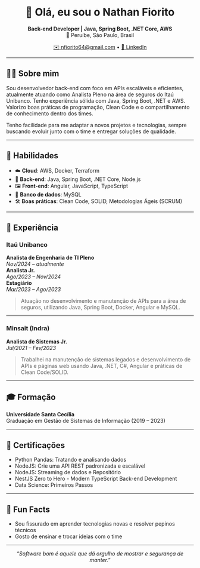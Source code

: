 <h1 align="center">👋 Olá, eu sou o Nathan Fiorito</h1>

<p align="center">
  <b>Back-end Developer | Java, Spring Boot, .NET Core, AWS</b><br/>
  📍 Peruíbe, São Paulo, Brasil<br/>
</p>

<p align="center">
  <a href="mailto:nfiorito64@gmail.com">✉️ nfiorito64@gmail.com</a> •
  <a href="https://www.linkedin.com/in/nathanfiorito" target="_blank">🔗 LinkedIn</a>
</p>

---

## 🧑‍💻 Sobre mim

Sou desenvolvedor back-end com foco em APIs escaláveis e eficientes, atualmente atuando como Analista Pleno na área de seguros do Itaú Unibanco. Tenho experiência sólida com Java, Spring Boot, .NET e AWS. Valorizo boas práticas de programação, Clean Code e o compartilhamento de conhecimento dentro dos times.

Tenho facilidade para me adaptar a novos projetos e tecnologias, sempre buscando evoluir junto com o time e entregar soluções de qualidade.

---

## 🧠 Habilidades

- ☁️ **Cloud**: AWS, Docker, Terraform  
- 🧱 **Back-end**: Java, Spring Boot, .NET Core, Node.js  
- 🖼️ **Front-end**: Angular, JavaScript, TypeScript  
- 💾 **Banco de dados**: MySQL  
- 🛠️ **Boas práticas**: Clean Code, SOLID, Metodologias Ágeis (SCRUM)

---

## 🏢 Experiência

### **Itaú Unibanco**
**Analista de Engenharia de TI Pleno**  
_Nov/2024 – atualmente_  
**Analista Jr.**  
_Ago/2023 – Nov/2024_  
**Estagiário**  
_Mar/2023 – Ago/2023_  
> Atuação no desenvolvimento e manutenção de APIs para a área de seguros, utilizando Java, Spring Boot, Docker, Angular e MySQL.

---

### **Minsait (Indra)**
**Analista de Sistemas Jr.**  
_Jul/2021 – Fev/2023_  
> Trabalhei na manutenção de sistemas legados e desenvolvimento de APIs e páginas web usando Java, .NET, C#, Angular e práticas de Clean Code/SOLID.

---

## 🎓 Formação

**Universidade Santa Cecília**  
Graduação em Gestão de Sistemas de Informação (2019 – 2023)

---

## 🏅 Certificações

- Python Pandas: Tratando e analisando dados  
- NodeJS: Crie uma API REST padronizada e escalável  
- NodeJS: Streaming de dados e Repositório  
- NestJS Zero to Hero - Modern TypeScript Back-end Development  
- Data Science: Primeiros Passos

---

## 🚀 Fun Facts

- Sou fissurado em aprender tecnologias novas e resolver pepinos técnicos
- Gosto de ensinar e trocar ideias com o time

---

<p align="center">
  <i>“Software bom é aquele que dá orgulho de mostrar e segurança de manter.”</i>
</p>
